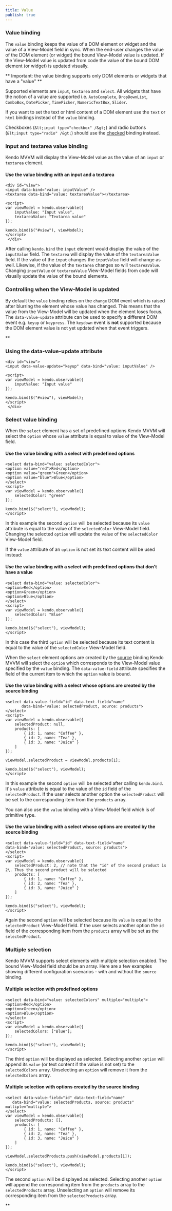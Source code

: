 ```yaml
---
title: Value
publish: true
---
```


### Value binding

The `value` binding keeps the value of a DOM element or widget and the value of a View-Model field in sync.
When the end-user changes the value of the DOM element (or widget) the bound View-Model value is updated. If the
View-Model value is updated from code the value of the bound DOM element (or widget) is updated visually.

 ** Important: the value binding supports only DOM elements or widgets that have a "value" ** 

Supported elements are `input`, `textarea` and
`select`. All widgets that have the notion of a value are supported i.e. `AutoComplete`,
`DropDownList`, `ComboBox`, `DatePicker`, `TimePicker`, `NumericTextBox`, `Slider`.

If you want to set the text or html content of a DOM element use the `text` or `html`
bindings instead of the `value` binding.

Checkboxes (`&lt;input type="checkbox" /&gt;`) and radio buttons (`&lt;input type="radio" /&gt;`) should use
the [checked](http://www.kendoui.com/documentation/framework/mvvm/bindings/checked.aspx) binding instead.

### Input and textarea value binding

Kendo MVVM will display the View-Model value as the value of an `input` or `textarea` element.

  

#### Use the value binding with an input and a textarea
 
    <div id="view">
    <input data-bind="value: inputValue" />
    <textarea data-bind="value: textareaValue"></textarea>
    
    <script>
    var viewModel = kendo.observable({
        inputValue: "Input value",
        textareaValue: "Textarea value"
    });
    
    kendo.bind($("#view"), viewModel);
    </script>
     </div> 

After calling `kendo.bind` the `input` element would display the value of the `inputValue` field.
The `textarea` will display the value of the `textareaValue` field. If the value of the `input`
changes the `inputValue` field will change as well.
Likewise, if the value of the `textarea` changes so will `textareaValue`. Changing `inputValue` or
`textareaValue` View-Model fields from code will visually update the value of the bound elements.

### Controlling when the View-Model is updated

By default the `value` binding relies on the `change` DOM event which is raised after blurring the element whose value has changed. This means that the value from the View-Model will be updated when the element loses focus. The `data-value-update` attribute can be used to specify a different DOM event e.g. `keyup` or `keypress`. The `keydown` event is **not** supported because the DOM element value is not yet updated when that event triggers.

 **  

### Using the data-value-update attribute
 
    <div id="view">
    <input data-value-update="keyup" data-bind="value: inputValue" />
    
    <script>
    var viewModel = kendo.observable({
        inputValue: "Input value"
    });
    
    kendo.bind($("#view"), viewModel);
    </script>
     </div> 

### Select value binding

When the `select` element has a set of predefined options
Kendo MVVM will select the `option` whose `value` attribute is equal to value of the View-Model field.

  

#### Use the value binding with a select with predefined options
 
    <select data-bind="value: selectedColor">
    <option value="red">Red</option>
    <option value="green">Green</option>
    <option value="blue">Blue</option>
    </select>
    <script>
    var viewModel = kendo.observable({
        selectedColor: "green"
    });
    
    kendo.bind($("select"), viewModel);
    </script>
      

In this example the second `option` will be selected because its `value` attribute is equal to the value of the `selectedColor` View-Model field.
Changing the selected `option` will update the value of the `selectedColor` View-Model field.

If the `value` attribute of an `option` is not set its text content will be used instead:

  

#### Use the value binding with a select with predefined options that don't have a value
 
    <select data-bind="value: selectedColor">
    <option>Red</option>
    <option>Green</option>
    <option>Blue</option>
    </select>
    <script>
    var viewModel = kendo.observable({
        selectedColor: "Blue"
    });
    
    kendo.bind($("select"), viewModel);
    </script>
      

In this case the third `option` will be selected because its text content is equal to the value of the `selectedColor` View-Model field.

When the `select` element options are created by the [source](http://www.kendoui.com/documentation/framework/mvvm/bindings/source.aspx) binding
Kendo MVVM will select the `option` which corresponds to the View-Model value specified by the `value` binding.
The `data-value-field` attribute specifies the field of the current item to which the `option` value is bound.

  

#### Use the value binding with a select whose options are created by the source binding
 
    <select data-value-field="id" data-text-field="name" 
           data-bind="value: selectedProduct, source: products">
    </select>
    <script>
    var viewModel = kendo.observable({
        selectedProduct: null,
        products: [
            { id: 1, name: "Coffee" },
            { id: 2, name: "Tea" },
            { id: 3, name: "Juice" }
        ]
    });
    
    viewModel.selectedProduct = viewModel.products[1];
    
    kendo.bind($("select"), viewModel);
    </script>
      

In this example the second `option` will be selected after calling `kendo.bind`. It's `value` attribute is equal to the value of the `id`
field of the `selectedProduct`. If the user selects another option the `selectedProduct` will be set to the corresponding item from the `products` array.

You can also use the `value` binding with a View-Model field which is of primitive type.

  

#### Use the value binding with a select whose options are created by the source binding 
 
    <select data-value-field="id" data-text-field="name" 
    data-bind="value: selectedProduct, source: products">
    </select>
    <script>
    var viewModel = kendo.observable({
        selectedProduct: 2, // note that the "id" of the second product is 2\. Thus the second product will be selected
        products: [
            { id: 1, name: "Coffee" },
            { id: 2, name: "Tea" },
            { id: 3, name: "Juice" }
        ]
    });
    
    kendo.bind($("select"), viewModel);
    </script>
      

Again the second `option` will be selected because its `value` is equal to the `selectedProduct` View-Model field.
If the user selects another option the `id` field of the corresponding item from the `products` array will be set as the `selectedProduct`.

### Multiple selection

Kendo MVVM supports select elements with multiple selection enabled. The bound View-Model field should be an array. Here are a few examples
showing different configuration scenarios - with and without the `source` binding.

  

#### Multiple selection with predefined options
 
    <select data-bind="value: selectedColors" multiple="multiple">
    <option>Red</option>
    <option>Green</option>
    <option>Blue</option>
    </select>
    <script>
    var viewModel = kendo.observable({
        selectedColors: ["Blue"];
    });
    
    kendo.bind($("select"), viewModel);
    </script>
      

The third `option` will be displayed as selected. Selecting another `option` will append its `value` (or text content if the value is not set) to the
`selectedColors` array. Unselecting an `option` will remove it from the `selectedColors` array.

  

#### Multiple selection with options created by the source binding
 
    <select data-value-field="id" data-text-field="name"
       data-bind="value: selectedProducts, source: products" multiple="multiple">
    </select>
    var viewModel = kendo.observable({
        selectedProducts: [],
        products: [
            { id: 1, name: "Coffee" },
            { id: 2, name: "Tea" },
            { id: 3, name: "Juice" }
        ]
    });
    
    viewModel.selectedProducts.push(viewModel.products[1]);
    
    kendo.bind($("select"), viewModel);
    </script>
      

The second `option` will be displayed as selected. Selecting another `option` will append the corresponding item from the `products` array to the
`selectedProducts` array. Unselecting an `option` will remove its corresponding item from the `selectedProducts` array.

 **